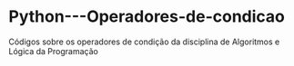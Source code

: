# Python---Operadores-de-condicao
Códigos sobre os operadores de condição da disciplina de Algoritmos e Lógica da Programação
